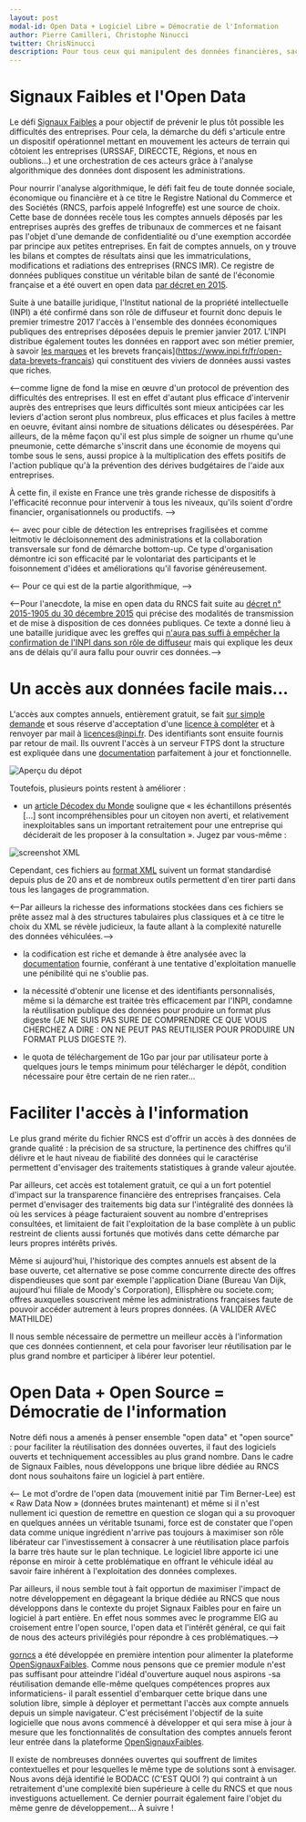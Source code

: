 ```yaml
---
layout: post
modal-id: Open Data + Logiciel Libre = Démocratie de l'Information
author: Pierre Camilleri, Christophe Ninucci
twitter: ChrisNinucci
description: Pour tous ceux qui manipulent des données financières, sachez que les bilans annuels déposés après le 1er janvier 2017 sont offerts en open data par l'INPI. Le format des données n'est aujourd'hui pas le plus attrayant, mais nous avons décidé dans le cadre de notre défi EIG de développer des outils open source pour permettre leur exploitation par le plus grand nombre.
---
```



# Signaux Faibles et l'Open Data

Le défi [Signaux Faibles](https://entrepreneur-interet-general.etalab.gouv.fr/defi/2017/09/26/signauxfaibles/) a pour objectif de prévenir le plus tôt possible les difficultés des entreprises. Pour cela, la démarche du défi s'articule entre un dispositif opérationnel mettant en mouvement les acteurs de terrain qui côtoient les entreprises (URSSAF, DIRECCTE, Régions, et nous en oublions...) et une orchestration de ces acteurs grâce à l'analyse algorithmique des données dont disposent les administrations.  

Pour nourrir l'analyse algorithmique, le défi fait feu de toute donnée sociale, économique ou financière et à ce titre le Registre National du Commerce et des Sociétés (RNCS, parfois appelé Infogreffe) est une source de choix. Cette base de données recèle tous les comptes annuels déposés par les entreprises auprès des greffes de tribunaux de commerces et ne faisant pas l'objet d'une demande de confidentialité ou d'une exemption accordée par principe aux petites entreprises. En fait de comptes annuels, on y trouve les bilans et comptes de résultats ainsi que les immatriculations, modifications et radiations des entreprises (RNCS IMR). Ce registre de données publiques constitue un véritable bilan de santé de l'économie française et a été ouvert en open data [par décret en 2015](https://www.legifrance.gouv.fr/affichTexte.do?cidTexte=JORFTEXT000031741407).

Suite à une bataille juridique, l'Institut national de la propriété intellectuelle (INPI) a été confirmé dans son rôle de diffuseur et fournit donc depuis le premier trimestre 2017 l'accès à l'ensemble des données économiques publiques des entreprises déposées depuis le premier janvier 2017. L'INPI distribue également toutes les données en rapport avec son métier premier, à savoir [les marques](https://www.inpi.fr/fr/open-data-marques-francaises) et les brevets français](https://www.inpi.fr/fr/open-data-brevets-francais) qui constituent des viviers de données aussi vastes que riches.

<--comme ligne de fond la mise en œuvre d'un protocol de prévention des difficultés des entreprises. Il est en effet d'autant plus efficace d'intervenir auprès des entreprises que leurs difficultés sont mieux anticipées car les leviers d'action seront plus nombreux, plus efficaces et plus faciles à mettre en oeuvre, évitant ainsi nombre de situations délicates ou désespérées. Par ailleurs, de la même façon qu'il est plus simple de soigner un rhume qu'une pneumonie, cette démarche s'inscrit dans une économie de moyens qui tombe sous le sens, aussi propice à la multiplication des effets positifs de l'action publique qu'à la prévention des dérives budgétaires de l'aide aux entreprises.

À cette fin, il existe en France une très grande richesse de dispositifs à l'efficacité reconnue pour intervenir à tous les niveaux, qu'ils soient d'ordre financier, organisationnels ou productifs. -->

<-- avec pour cible de détection les entreprises fragilisées et comme leitmotiv le décloisonnement des administrations et la collaboration transversale sur fond de démarche bottom-up. Ce type d'organisation démontre ici son efficacité par le volontariat des participants et le foisonnement d'idées et améliorations qu'il favorise généreusement.

<-- Pour ce qui est de la partie algorithmique, -->

<--Pour l'anecdote, la mise en open data du RNCS fait suite au [décret n° 2015-1905 du 30 décembre 2015](https://www.legifrance.gouv.fr/affichTexte.do?cidTexte=JORFTEXT000031741407) qui précise des modalités de transmission et de mise à disposition de ces données publiques. Ce texte a donné lieu à une bataille juridique avec les greffes qui [n'aura pas suffi à empêcher la confirmation de l'INPI dans son rôle de diffuseur](https://www.legifrance.gouv.fr/affichCodeArticle.do?cidTexte=LEGITEXT000005634379&idArticle=LEGIARTI000031821154&dateTexte=) mais qui explique les deux ans de délais qu'il aura fallu pour ouvrir ces données.-->

# Un accès aux données facile mais...

L'accès aux comptes annuels, entièrement gratuit, se fait [sur simple demande](https://www.inpi.fr/fr/nationales/l-inpi-lance-l-ouverture-des-donnees-du-registre-du-commerce-et-des-societes) et sous réserve d'acceptation d'une [licence à compléter](https://www.inpi.fr/sites/default/files/licence_rncs_comptes_annuels_mars_2017_0.pdf) et à renvoyer par mail à licences@inpi.fr. Des identifiants sont ensuite fournis par retour de mail. Ils ouvrent l'accès à un serveur FTPS dont la structure est expliquée dans une [documentation](https://www.inpi.fr/fr/sites/default/files/doc_tech_comptes_annuels_decembre_2017_v1.4.pdf) parfaitement à jour et fonctionnelle.

![Aperçu du dépot](/img/filezillaRncs.png)

Toutefois, plusieurs points restent à améliorer :

- un [article Décodex du Monde](https://www.lemonde.fr/les-decodeurs/article/2018/06/22/comment-infogreffe-a-garde-la-main-sur-les-donnees-legales-des-entreprises_5319408_4355770.html) souligne que « les échantillons présentés [...] sont incompréhensibles pour un citoyen non averti, et relativement inexploitables sans un important retraitement pour une entreprise qui déciderait de les proposer à la consultation ». Jugez par vous-même :

![screenshot XML](/img/screenXML.png)

Cependant, ces fichiers au [format XML](https://fr.wikipedia.org/wiki/Extensible_Markup_Language) suivent un format standardisé depuis plus de 20 ans et de nombreux outils permettent d'en tirer parti dans tous les langages de programmation. 

<--Par ailleurs la richesse des informations stockées dans ces fichiers se prête assez mal à des structures tabulaires plus classiques et à ce titre le choix du XML se révèle judicieux, la faute allant à la complexité naturelle des données véhiculées.-->

- la codification est riche et demande à être analysée avec la [documentation](https://www.inpi.fr/sites/default/files/doc_tech_comptes_annuels_decembre_2017_v1.4.pdf) fournie, conférant à une tentative d'exploitation manuelle une pénibilité qui ne s'oublie pas. 

- la nécessité d'obtenir une license et des identifiants personnalisés, même si la démarche est traitée très efficacement par l'INPI, condamne la réutilisation publique des données pour produire un format plus digeste (JE NE SUIS PAS SURE DE COMPRENDRE CE QUE VOUS CHERCHEZ A DIRE : ON NE PEUT PAS REUTILISER POUR PRODUIRE UN FORMAT PLUS DIGESTE ?).

- le quota de téléchargement de 1Go par jour par utilisateur porte à quelques jours le temps minimum pour télécharger le dépôt, condition nécessaire pour être certain de ne rien rater…

# Faciliter l'accès à l'information

Le plus grand mérite du fichier RNCS est d'offrir un accès à des données de grande qualité : la précision de sa structure, la pertinence des chiffres qu'il délivre et le haut niveau de fiabilité des données qui le caractérise permettent d'envisager des traitements statistiques à grande valeur ajoutée. 

Par ailleurs, cet accès est totalement gratuit, ce qui a un fort potentiel d'impact sur la transparence financière des entreprises françaises. Cela permet d'envisager des traitements big data sur l'intégralité des données là où les services à péage facturaient souvent au nombre d'entreprises consultées, et limitaient de fait l'exploitation de la base complète à un public restreint de clients aussi fortunés que motivés dans cette démarche par leurs propres intérêts privés.

Même si aujourd'hui, l'historique des comptes annuels est absent de la base ouverte, cet alternative se pose comme concurrente directe des offres dispendieuses que sont par exemple l'application Diane (Bureau Van Dijk, aujourd'hui filiale de Moody's Corporation), Ellisphère ou societe.com; offres auxquelles souscrivent même les administrations françaises faute de pouvoir accéder autrement à leurs propres données. (A VALIDER AVEC MATHILDE)

Il nous semble nécessaire de permettre un meilleur accès à l'information que ces données contiennent, et cela pour favoriser leur réutilisation par le plus grand nombre et participer à libérer leur potentiel.

# Open Data + Open Source = Démocratie de l'information

Notre défi nous a amenés à penser ensemble "open data" et "open source" : pour faciliter la réutilisation des données ouvertes, il faut des logiciels ouverts et techniquement accessibles au plus grand nombre. Dans le cadre de Signaux Faibles, nous développons une brique libre dédiée au RNCS dont nous souhaitons faire un logiciel à part entière. 

<-- Le mot d'ordre de l'open data (mouvement initié par Tim Berner-Lee) est « Raw Data Now » (données brutes maintenant) et même si il n'est nullement ici question de remettre en question ce slogan qui a su provoquer en quelques années un véritable tsunami, force est de constater que l'open data comme unique ingrédient n'arrive pas toujours à maximiser son rôle libérateur car l'investissement à consacrer à une réutilisation place parfois la barre très haute sur le plan technique. Le logiciel libre apporte ici une réponse en miroir à cette problématique en offrant le véhicule idéal au savoir faire inhérent à l'exploitation des données complexes. 

Par ailleurs, il nous semble tout à fait opportun de maximiser l'impact de notre développement en dégageant la brique dédiée au RNCS que nous développons dans le contexte du projet Signaux Faibles pour en faire un logiciel à part entière. En effet nous sommes avec le programme EIG au croisement entre l'open source, l'open data et l'intérêt général, ce qui fait de nous des acteurs privilégiés pour répondre à ces problématiques.-->

[gorncs](https://github.com/chrnin/gorncs) a été développée en première intention pour alimenter la plateforme [OpenSignauxFaibles](https://github.com/entrepreneur-interet-general/opensignauxfaibles). Comme nous pensons que ce premier module n'est pas suffisant pour atteindre l'idéal d'ouverture auquel nous aspirons -sa réutilisation demande elle-même quelques compétences propres aux informaticiens- il paraît essentiel d'embarquer cette brique dans une solution libre, simple à déployer et permettant l'accès aux compte annuels depuis un simple navigateur. C'est précisément l'objectif de la suite logicielle que nous avons commencé à développer et qui sera mise à jour à mesure que les fonctionnalités de consultation des comptes annuels feront leur entrée dans la plateforme [OpenSignauxFaibles](https://github.com/entrepreneur-interet-general/opensignauxfaibles).

Il existe de nombreuses données ouvertes qui souffrent de limites contextuelles et pour lesquelles le même type de solutions sont à envisager. Nous avons déjà identifié le BODACC (C'EST QUOI ?) qui contraint à un retraitement d'une complexité bien supérieure à celle du RNCS et que nous investiguons actuellement. Ce dernier pourrait également faire l'objet du même genre de développement… À suivre !
